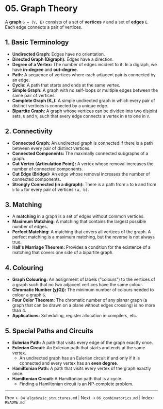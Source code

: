 # 05. Graph Theory

A **graph** `G = (V, E)` consists of a set of **vertices** `V` and a set of **edges** `E`. Each edge connects a pair of vertices.

## 1. Basic Terminology
- **Undirected Graph:** Edges have no orientation.
- **Directed Graph (Digraph):** Edges have a direction.
- **Degree of a Vertex:** The number of edges incident to it. In a digraph, we have **in-degree** and **out-degree**.
- **Path:** A sequence of vertices where each adjacent pair is connected by an edge.
- **Cycle:** A path that starts and ends at the same vertex.
- **Simple Graph:** A graph with no self-loops or multiple edges between the same pair of vertices.
- **Complete Graph (Kₙ):** A simple undirected graph in which every pair of distinct vertices is connected by a unique edge.
- **Bipartite Graph:** A graph whose vertices can be divided into two disjoint sets, `U` and `V`, such that every edge connects a vertex in `U` to one in `V`.

## 2. Connectivity
- **Connected Graph:** An undirected graph is connected if there is a path between every pair of distinct vertices.
- **Connected Components:** The maximally connected subgraphs of a graph.
- **Cut Vertex (Articulation Point):** A vertex whose removal increases the number of connected components.
- **Cut Edge (Bridge):** An edge whose removal increases the number of connected components.
- **Strongly Connected (in a digraph):** There is a path from `a` to `b` and from `b` to `a` for every pair of vertices `(a, b)`.

## 3. Matching
- A **matching** in a graph is a set of edges without common vertices.
- **Maximum Matching:** A matching that contains the largest possible number of edges.
- **Perfect Matching:** A matching that covers all vertices of the graph. A perfect matching is a maximum matching, but the reverse is not always true.
- **Hall's Marriage Theorem:** Provides a condition for the existence of a matching that covers one side of a bipartite graph.

## 4. Colouring
- **Graph Colouring:** An assignment of labels ("colours") to the vertices of a graph such that no two adjacent vertices have the same colour.
- **Chromatic Number (χ(G)):** The minimum number of colours needed to colour a graph `G`.
- **Four Color Theorem:** The chromatic number of any planar graph (a graph that can be drawn on a plane without edges crossing) is no more than 4.
- **Applications:** Scheduling, register allocation in compilers, etc.

## 5. Special Paths and Circuits
- **Eulerian Path:** A path that visits every edge of the graph exactly once.
- **Eulerian Circuit:** An Eulerian path that starts and ends at the same vertex.
  - An undirected graph has an Eulerian circuit if and only if it is connected and every vertex has an **even degree**.
- **Hamiltonian Path:** A path that visits every vertex of the graph exactly once.
- **Hamiltonian Circuit:** A Hamiltonian path that is a cycle.
  - Finding a Hamiltonian circuit is an NP-complete problem.

---
Prev ← `04_algebraic_structures.md` | Next → `06_combinatorics.md` | Index: `README.md`
